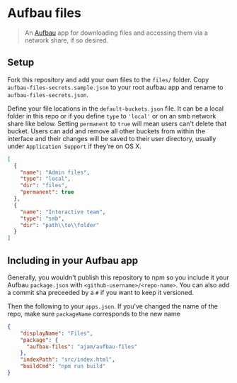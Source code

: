 Aufbau files
============

> An [Aufbau](http://github.com/ajam/aufbau) app for downloading files and accessing them via a network share, if so desired.

## Setup

Fork this repository and add your own files to the `files/` folder. Copy `aufbau-files-secrets.sample.json` to your root aufbau app and rename to `aufbau-files-secrets.json`.

Define your file locations in the `default-buckets.json` file. It can be a local folder in this repo or if you define `type` to `'local'` or on an smb network share like below. Setting `permanent` to `true` will mean users can't delete that bucket. Users can add and remove all other buckets from within the interface and their changes will be saved to their user directory, usually under `Application Support` if they're on OS X.

```json
[
  {
    "name": "Admin files",
    "type": "local",
    "dir": "files",
    "permanent": true
  },
  {
    "name": "Interactive team",
    "type": "smb",
    "dir": "path\\to\\folder"
  }
]
```

## Including in your Aufbau app

Generally, you wouldn't publish this repository to npm so you include it your Aufbau `package.json` with `<github-username>/<repo-name>`. You can also add a commit sha preceeded by a `#` if you want to keep it versioned.

Then the following to your `apps.json`. If you've changed the name of the repo, make sure `packageName` corresponds to the new name

````json
{
	"displayName": "Files",
	"package": {
      "aufbau-files": "ajam/aufbau-files"
    },
	"indexPath": "src/index.html",
	"buildCmd": "npm run build"
}
````


